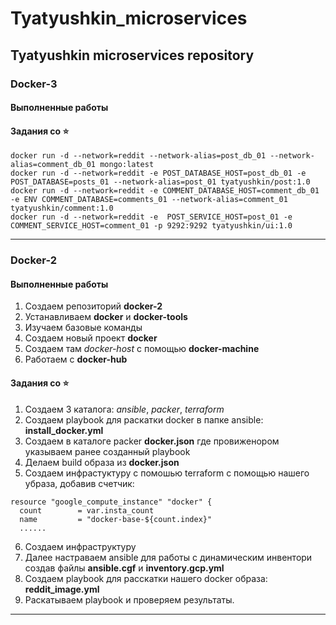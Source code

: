 # Tyatyushkin_microservices
Tyatyushkin microservices repository
---
### Docker-3

#### Выполненные работы

#### Задания со ⭐
```
docker run -d --network=reddit --network-alias=post_db_01 --network-alias=comment_db_01 mongo:latest
docker run -d --network=reddit -e POST_DATABASE_HOST=post_db_01 -e POST_DATABASE=posts_01 --network-alias=post_01 tyatyushkin/post:1.0 
docker run -d --network=reddit -e COMMENT_DATABASE_HOST=comment_db_01 -e ENV COMMENT_DATABASE=comments_01 --network-alias=comment_01 tyatyushkin/comment:1.0
docker run -d --network=reddit -e  POST_SERVICE_HOST=post_01 -e COMMENT_SERVICE_HOST=comment_01 -p 9292:9292 tyatyushkin/ui:1.0
```
---

### Docker-2

#### Выполненные работы

1. Создаем репозиторий **docker-2**
2. Устанавливаем **docker** и **docker-tools**
3. Изучаем базовые команды
4. Создаем новый проект **docker**
5. Создаем там *docker-host* с помощью **docker-machine**
6. Работаем с **docker-hub**

#### Задания со ⭐

1. Создаем 3 каталога: *ansible*, *packer*, *terraform*
2. Создаем playbook	 для раскатки docker в папке ansible: **install_docker.yml**
3. Создаем в каталоге packer **docker.json** где провиженором указываем ранее созданный playbook
4. Делаем build образа из **docker.json**
5. Создаем инфрастуктуру с помошью terraform с помощью нашего убраза, добавив счетчик:
```
resource "google_compute_instance" "docker" {
  count        = var.insta_count
  name         = "docker-base-${count.index}"
  ......
```
6. Создаем инфраструктуру
7. Далее настраваем ansible для работы с динамическим инвентори создав файлы **ansible.cgf** и **inventory.gcp.yml**
8. Создаем playbook для расскатки нашего docker образа: **reddit_image.yml**
9. Раскатываем playbook и проверяем результаты.

---

